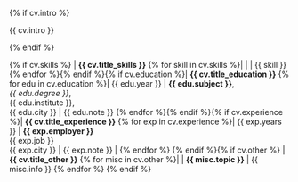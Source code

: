 {% if cv.intro %}

{{ cv.intro }}

{% endif %}

{% if cv.skills %}
| **{{ cv.title_skills }}**
{% for skill in cv.skills %}| | |  {{ skill }}
{% endfor %}{% endif %}{% if cv.education %}| **{{ cv.title_education }}**
{% for edu in cv.education %}| {{ edu.year }} | **{{ edu.subject }}**,<br />*{{ edu.degree }}*,<br />{{ edu.institute }},<br />{{ edu.city }} | {{ edu.note }}
{% endfor %}{% endif %}{% if cv.experience %}| **{{ cv.title_experience }}**
{% for exp in cv.experience %}| {{ exp.years }} | **{{ exp.employer }}**<br />{{ exp.job }}<br />{{ exp.city }} | {{ exp.note }} |
{% endfor %}
{% endif %}{% if cv.other %} | **{{ cv.title_other }}**
{% for misc in cv.other %}| | **{{ misc.topic }}** | {{ misc.info }}
{% endfor %} {% endif %}


